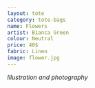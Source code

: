 ```yaml
---
layout: tote
category: tote-bags
name: Flowers
artist: Bianca Green
colour: Neutral
price: 40$
fabric: Linen
image: flower.jpg
---
```


*Illustration and photography*